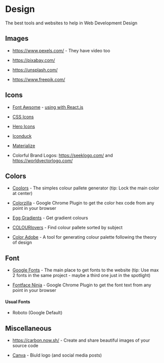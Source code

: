 # Design

The best tools and websites to help in Web Development Design

## Images

- <https://www.pexels.com/> - They have video too

- <https://pixabay.com/>

- <https://unsplash.com/>

- <https://www.freepik.com/>

## Icons

- [Font Awsome](https://fontawesome.com/) - [using with React.js](https://github.com/PedroMarianoAlmeida/Web-Dev-Panning/blob/master/tutorials/fontawesome-react.md)

- [CSS Icons](https://css.gg/)

- [Hero Icons](https://heroicons.com/)

- [Iconduck](https://iconduck.com/)

- [Materialize](https://materializecss.com/icons.html)

- Colorful Brand Logos: <https://seeklogo.com/> and <https://worldvectorlogo.com/>

## Colors

- [Coolors](https://coolors.co/) - The simples colour pallete generator (tip: Lock the main color at center)

- [Colorzilla](https://www.colorzilla.com/chrome/) - Google Chrome Plugin to get the color hex code from any point in your browser

- [Egg Gradients](https://www.eggradients.com/) - Get gradient colours

- [COLOURlovers](https://www.colourlovers.com/) - Find colour pallete sorted by subject

- [Color Adobe](https://color.adobe.com/) - A tool for generating colour palette following the theory of design

## Font

- [Google Fonts](https://fonts.google.com/) - The main place to get fonts to the website (tip: Use max 2 fonts in the same project - maybe a third one just in the spotlight)

- [Fontface Ninja](https://www.fonts.ninja/) - Google Chrome Plugin to get the font text from any point in your browser

#### Usual Fonts

- Roboto (Google Default)

## Miscellaneous

- <https://carbon.now.sh/> - Create and share beautiful images of your source code

- [Canva](https://www.canva.com/) - Biuld logo (and social media posts)
